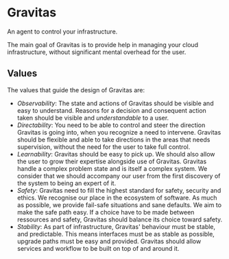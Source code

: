 # Gravitas

An agent to control your infrastructure.

The main goal of Gravitas is to provide help in managing your cloud infrastructure, without significant mental overhead for the user.

## Values

The values that guide the design of Gravitas are:

- *Observability*: The state and actions of Gravitas should be visible and easy to understand. Reasons for a decision and consequent action taken should be visible and *understandable* to a user.
- *Directability*: You need to be able to control and steer the direction Gravitas is going into, when you recognize a need to intervene. Gravitas should be flexible and able to take directions in the areas that needs supervision, without the need for the user to take full control.  
- *Learnability*: Gravitas should be easy to pick up. We should also allow the user to grow their expertise alongside use of Gravitas. Gravitas handle a complex problem state and is itself a complex system. We consider that we should accompany our user from the first discovery of the system to being an expert of it.
- *Safety*: Gravitas need to fill the highest standard for safety, security and ethics. We recognise our place in the ecosystem of software. As much as possible, we provide fail-safe situations and sane defaults. We aim to make the safe path easy. If a choice have to be made between ressources and safety, Gravitas should balance its choice toward safety.
- *Stability*: As part of infrastructure, Gravitas' behaviour must be stable, and predictable. This means interfaces must be as stable as possible, upgrade paths must be easy and provided. Gravitas should allow services and workflow to be built on top of and around it.
